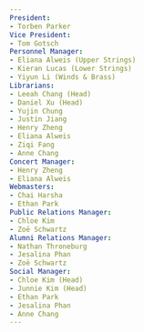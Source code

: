 ```yaml
---
President:
- Torben Parker
Vice President:
- Tom Gotsch
Personnel Manager:
- Eliana Alweis (Upper Strings)
- Kieran Lucas (Lower Strings)
- Yiyun Li (Winds & Brass)
Librarians:
- Leeah Chang (Head)
- Daniel Xu (Head)
- Yujin Chung
- Justin Jiang
- Henry Zheng
- Eliana Alweis
- Ziqi Fang
- Anne Chang
Concert Manager:
- Henry Zheng
- Eliana Alweis
Webmasters:
- Chai Harsha
- Ethan Park
Public Relations Manager:
- Chloe Kim
- Zoë Schwartz
Alumni Relations Manager:
- Nathan Throneburg
- Jesalina Phan
- Zoë Schwartz
Social Manager:
- Chloe Kim (Head)
- Junnie Kim (Head)
- Ethan Park
- Jesalina Phan
- Anne Chang
---
```

